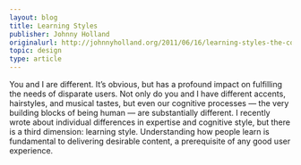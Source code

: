 ```yaml
---
layout: blog
title: Learning Styles
publisher: Johnny Holland
originalurl: http://johnnyholland.org/2011/06/16/learning-styles-the-cognitive-side-of-content/
topic: design
type: article
---
```


You and I are different. It’s obvious, but has a profound impact on fulfilling the needs of disparate users. Not only do you and I have different accents, hairstyles, and musical tastes, but even our cognitive processes — the very building blocks of being human — are substantially different. I recently wrote about individual differences in expertise and cognitive style, but there is a third dimension: learning style. Understanding how people learn is fundamental to delivering desirable content, a prerequisite of any good user experience.